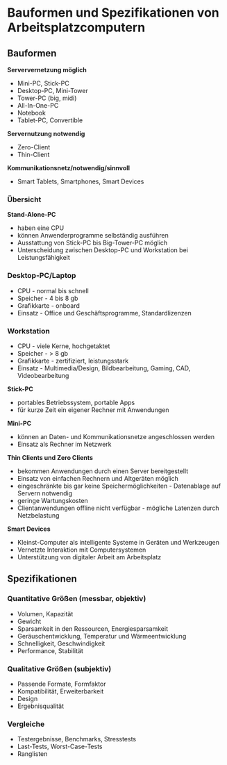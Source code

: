 # Bauformen und Spezifikationen von Arbeitsplatzcomputern

## Bauformen

**Serververnetzung möglich**
- Mini-PC, Stick-PC
- Desktop-PC, Mini-Tower
- Tower-PC (big, midi)
- All-In-One-PC
- Notebook
- Tablet-PC, Convertible

**Servernutzung notwendig**
- Zero-Client
- Thin-Client

**Kommunikationsnetz/notwendig/sinnvoll**
- Smart Tablets, Smartphones, Smart Devices

### Übersicht

**Stand-Alone-PC**
- haben eine CPU
- können Anwenderprogramme selbständig ausführen
- Ausstattung von Stick-PC bis Big-Tower-PC möglich
- Unterscheidung zwischen Desktop-PC und Workstation bei Leistungsfähigkeit

### Desktop-PC/Laptop
- CPU - normal bis schnell
- Speicher - 4 bis 8 gb
- Grafikkarte - onboard
- Einsatz - Office und Geschäftsprogramme, Standardlizenzen

### Workstation
- CPU - viele Kerne, hochgetaktet
- Speicher - > 8 gb
- Grafikkarte - zertifiziert, leistungsstark
- Einsatz - Multimedia/Design, Bildbearbeitung, Gaming, CAD, Videobearbeitung

**Stick-PC**
- portables Betriebssystem, portable Apps
- für kurze Zeit ein eigener Rechner mit Anwendungen

**Mini-PC**
- können an Daten- und Kommunikationsnetze angeschlossen werden
- Einsatz als Rechner im Netzwerk

**Thin Clients und Zero Clients**
- bekommen Anwendungen durch einen Server bereitgestellt
- Einsatz von einfachen Rechnern und Altgeräten möglich
- eingeschränkte bis gar keine Speichermöglichkeiten - Datenablage auf Servern notwendig
- geringe Wartungskosten
- Clientanwendungen offline nicht verfügbar - mögliche Latenzen durch Netzbelastung

**Smart Devices**
- Kleinst-Computer als intelligente Systeme in Geräten und Werkzeugen
- Vernetzte Interaktion mit Computersystemen
- Unterstützung von digitaler Arbeit am Arbeitsplatz


## Spezifikationen

### Quantitative Größen (messbar, objektiv)

- Volumen, Kapazität
- Gewicht
- Sparsamkeit in den Ressourcen, Energiesparsamkeit
- Geräuschentwicklung, Temperatur und Wärmeentwicklung
- Schnelligkeit, Geschwindigkeit
- Performance, Stabilität

### Qualitative Größen (subjektiv)

- Passende Formate, Formfaktor
- Kompatibilität, Erweiterbarkeit
- Design
- Ergebnisqualität

### Vergleiche 

- Testergebnisse, Benchmarks, Stresstests
- Last-Tests, Worst-Case-Tests
- Ranglisten

